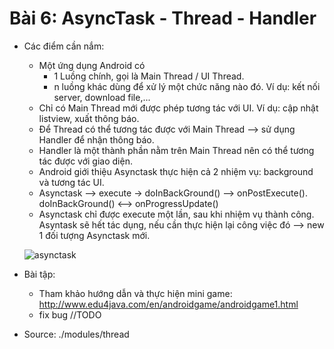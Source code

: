 # Bài 6: AsyncTask - Thread - Handler
 - Các điểm cần nắm:
   + Một ứng dụng Android có
     - 1 Luồng chính, gọi là Main Thread / UI Thread.
     - n luồng khác dùng để xử lý một chức năng nào đó. Ví dụ: kết nối server, download file,...
   + Chỉ có Main Thread mới được phép tương tác với UI. Ví dụ: cập nhật listview, xuất thông báo.
   + Để Thread có thể tương tác được với Main Thread --> sử dụng Handler để nhận thông báo.
   + Handler là một thành phần nằm trên Main Thread nên có thể tương tác được với giao diện.
   + Android giới thiệu Asynctask thực hiện cả 2 nhiệm vụ: background và tương tác UI.
   + Asynctask --> execute -> doInBackGround()  --> onPostExecute().
                              doInBackGround()  <--> onProgressUpdate()
   + Asynctask chỉ được execute một lần, sau khi nhiệm vụ thành công. Asyntask sẽ hết tác dụng, nếu cần thực hiện lại công việc đó --> new 1 đối tượng Asynctask mới.

   ![asynctask]

 - Bài tập:
   + Tham khảo hướng dẫn và thực hiện mini game: http://www.edu4java.com/en/androidgame/androidgame1.html
   + fix bug //TODO

 - Source: ./modules/thread

[asynctask]:https://github.com/duynhm/DemoT3h/blob/master/guide/img/Asyntask.PNG
